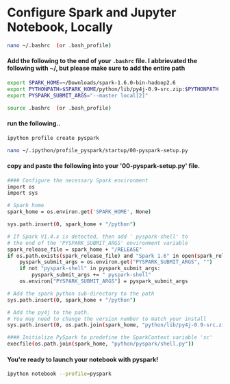 # Configure Spark and Jupyter Notebook, Locally

```bash
nano ~/.bashrc  (or .bash_profile)
```

#### Add the following to the end of your `.bashrc` file.  I abbrievated the following with ~/, but please make sure to add the entire path

```bash
export SPARK_HOME=~/Downloads/spark-1.6.0-bin-hadoop2.6
export PYTHONPATH=$SPARK_HOME/python/lib/py4j-0.9-src.zip:$PYTHONPATH
export PYSPARK_SUBMIT_ARGS="--master local[2]"   
```

```bash
source .bashrc  (or .bash_profile)
```

#### run the following..

```bash 
ipython profile create pyspark
```
```bash 
nano ~/.ipython/profile_pyspark/startup/00-pyspark-setup.py
```

#### copy and paste the following into your '00-pyspark-setup.py' file.

```bash
#### Configure the necessary Spark environment
import os
import sys

# Spark home
spark_home = os.environ.get('SPARK_HOME', None)

sys.path.insert(0, spark_home + "/python")

# If Spark V1.4.x is detected, then add ' pyspark-shell' to
# the end of the 'PYSPARK_SUBMIT_ARGS' environment variable
spark_release_file = spark_home + "/RELEASE"
if os.path.exists(spark_release_file) and "Spark 1.6" in open(spark_release_file).read():
    pyspark_submit_args = os.environ.get("PYSPARK_SUBMIT_ARGS", "")
    if not "pyspark-shell" in pyspark_submit_args:
        pyspark_submit_args += " pyspark-shell"
    os.environ["PYSPARK_SUBMIT_ARGS"] = pyspark_submit_args

# Add the spark python sub-directory to the path
sys.path.insert(0, spark_home + "/python")

# Add the py4j to the path.
# You may need to change the version number to match your install
sys.path.insert(0, os.path.join(spark_home, "python/lib/py4j-0.9-src.zip"))

#### Initialize PySpark to predefine the SparkContext variable 'sc'
execfile(os.path.join(spark_home, "python/pyspark/shell.py"))
```

#### You're ready to launch your notebook with pyspark!

```bash 
ipython notebook --profile=pyspark
```


